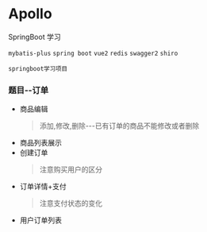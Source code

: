 # Apollo

SpringBoot 学习

`mybatis-plus`
`spring boot`
`vue2`
`redis`
`swagger2`
`shiro`

```
springboot学习项目
```

### 题目--订单

* 商品编辑
  > 添加,修改,删除---已有订单的商品不能修改或者删除
* 商品列表展示
* 创建订单
  > 注意购买用户的区分
* 订单详情+支付
  > 注意支付状态的变化
* 用户订单列表